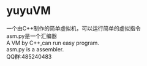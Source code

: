 # yuyuVM
一个由C++制作的简单虚拟机，可以运行简单的虚拟指令  
asm.py是一个汇编器  
A VM by C++,can run easy program.  
asm.py is a assembler.  
QQ群:485240483
